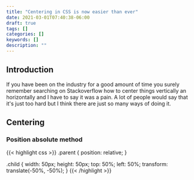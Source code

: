 ```yaml
---
title: "Centering in CSS is now easier than ever"
date: 2021-03-01T07:40:38-06:00
draft: true
tags: []
categories: []
keywords: []
description: ""
---
```


## Introduction

If you have been on the industry for a good amount of time you surely remember searching on Stackoverflow how to center things vertically an horizontally and I have to say it was a pain. A lot of people would say that it's just too hard but I think there are just so many ways of doing it.

## Centering

### Position absolute method

{{< highlight css >}}
.parent {
    position: relative;
}

.child {
    width: 50px;
    height: 50px;
    top: 50%;
    left: 50%;
    transform: translate(-50%, -50%);
}
{{< /highlight >}}


